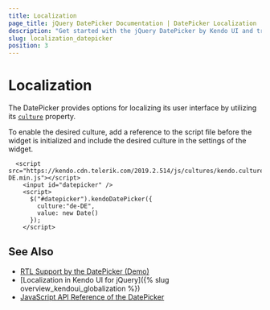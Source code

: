 ```yaml
---
title: Localization
page_title: jQuery DatePicker Documentation | DatePicker Localization | Kendo UI
description: "Get started with the jQuery DatePicker by Kendo UI and translate its messages for different culture locales."
slug: localization_datepicker
position: 3
---
```


# Localization

The DatePicker provides options for localizing its user interface by utilizing its [`culture`](/api/javascript/ui/datepicker/configuration/culture) property.

To enable the desired culture, add a reference to the script file before the widget is initialized and include the desired culture in the settings of the widget.

```dojo
  <script src="https://kendo.cdn.telerik.com/2019.2.514/js/cultures/kendo.culture.de-DE.min.js"></script>
    <input id="datepicker" />
    <script>
      $("#datepicker").kendoDatePicker({
        culture:"de-DE",
        value: new Date()
      });
    </script>
```

## See Also

* [RTL Support by the DatePicker (Demo)](https://demos.telerik.com/kendo-ui/datepicker/right-to-left-support)
* [Localization in Kendo UI for jQuery]({% slug overview_kendoui_globalization %})
* [JavaScript API Reference of the DatePicker](/api/javascript/ui/datepicker)
